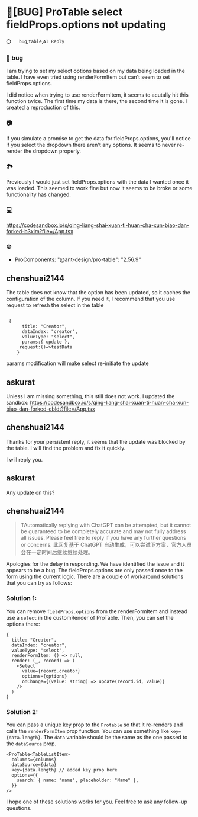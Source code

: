# 🐛[BUG] ProTable select fieldProps.options not updating

`⭕️   bug`,`table`,`AI Reply`

### 🐛 bug

I am trying to set my select options based on my data being loaded in the table. I have even tried using renderFormItem but can't seem to set fieldProps.options.

I did notice when trying to use renderFormItem, it seems to acutally hit this function twice. The first time my data is there, the second time it is gone. I created a reproduction of this.

### 📷

If you simulate a promise to get the data for fieldProps.options, you'll notice if you select the dropdown there aren't any options. It seems to never re-render the dropdown properly.

### 🏞

Previously I would just set fieldProps.options with the data I wanted once it was loaded. This seemed to work fine but now it seems to be broke or some functionality has changed.

### 💻

https://codesandbox.io/s/qing-liang-shai-xuan-ti-huan-cha-xun-biao-dan-forked-b3xim?file=/App.tsx

### ©

- ProComponents: "@ant-design/pro-table": "2.56.9"

## chenshuai2144

The table does not know that the option has been updated, so it caches the configuration of the column. If you need it, I recommend that you use request to refresh the select in the table

```tsx

 {
      title: "Creator",
      dataIndex: "creator",
      valueType: "select",
      params:{ update },
     request:()=>testData
    }
```

params modification will make select re-initiate the update

## askurat

Unless I am missing something, this still does not work. I updated the sandbox: https://codesandbox.io/s/qing-liang-shai-xuan-ti-huan-cha-xun-biao-dan-forked-ebldt?file=/App.tsx

## chenshuai2144

Thanks for your persistent reply, it seems that the update was blocked by the table. I will find the problem and fix it quickly.

I will reply you.

## askurat

Any update on this?

## chenshuai2144

> TAutomatically replying with ChatGPT can be attempted, but it cannot be guaranteed to be completely accurate and may not fully address all issues. Please feel free to reply if you have any further questions or concerns.
> 此回复基于 ChatGPT 自动生成，可以尝试下方案，官方人员会在一定时间后继续继续处理。

Apologies for the delay in responding. We have identified the issue and it appears to be a bug. The fieldProps.options are only passed once to the form using the current logic. There are a couple of workaround solutions that you can try as follows:

### Solution 1:

You can remove `fieldProps.options` from the renderFormItem and instead use a `select` in the customRender of ProTable. Then, you can set the options there:

```tsx
{
  title: "Creator",
  dataIndex: "creator",
  valueType: "select",
  renderFormItem: () => null,
  render: (_, record) => (
    <Select
      value={record.creator}
      options={options}
      onChange={(value: string) => update(record.id, value)}
    />
  )
}
```

### Solution 2:

You can pass a unique key prop to the `Protable` so that it re-renders and calls the `renderFormItem` prop function. You can use something like `key={data.length}`. The `data` variable should be the same as the one passed to the `dataSource` prop.

```tsx
<ProTable<TableListItem>
  columns={columns}
  dataSource={data}
  key={data.length} // added key prop here
  options={{
    search: { name: "name", placeholder: "Name" },
  }}
/>
```

I hope one of these solutions works for you. Feel free to ask any follow-up questions.

